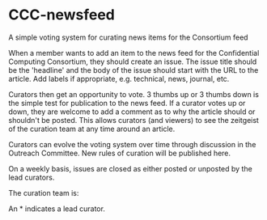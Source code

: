# CCC-newsfeed
A simple voting system for curating news items for the Consortium feed

When a member wants to add an item to the news feed for the Confidential Computing Consortium, they should create an issue. The issue title should be the 'headline' and the body of the issue should start with the URL to the article. Add labels if appropriate, e.g. technical, news, journal, etc.

Curators then get an opportunity to vote. 3 thumbs up or 3 thumbs down is the simple test for publication to the news feed. If a curator votes up or down, they are welcome to add a comment as to why the article should or shouldn't be posted. This allows curators (and viewers) to see the zeitgeist of the curation team at any time around an article. 

Curators can evolve the voting system over time through discussion in the Outreach Committee. New rules of curation will be published here. 

On a weekly basis, issues are closed as either posted or unposted by the lead curators. 

The curation team is:  

An * indicates a lead curator. 

